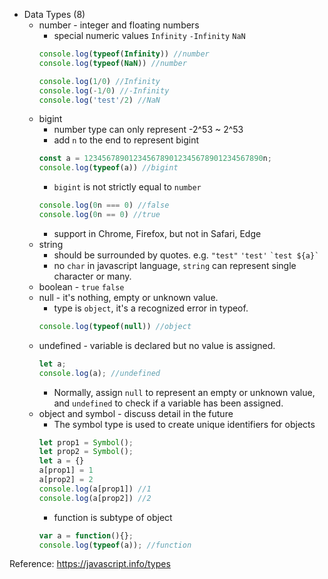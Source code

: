 * Data Types (8)
  * number - integer and floating numbers
    * special numeric values ```Infinity``` ```-Infinity``` ```NaN``` 
    ```js
    console.log(typeof(Infinity)) //number
    console.log(typeof(NaN)) //number
    
    console.log(1/0) //Infinity
    console.log(-1/0) //-Infinity
    console.log('test'/2) //NaN
    ```
  * bigint
    * number type can only represent -2^53 ~ 2^53
    * add ```n``` to the end to represent bigint
    ```js
    const a = 1234567890123456789012345678901234567890n;
    console.log(typeof(a)) //bigint
    ```
    * ```bigint``` is not strictly equal to ```number```
    ```js
    console.log(0n === 0) //false
    console.log(0n == 0) //true
    ```
    * support in Chrome, Firefox, but not in Safari, Edge
  * string
     * should be surrounded by quotes. e.g. `"test"` `'test'` `` `test ${a}` ``
     * no ```char``` in javascript language, `string` can represent single character or many.
  * boolean - `true` `false`
  * null - it's nothing, empty or unknown value.
    * type is `object`, it's a recognized error in typeof.
    ```js
    console.log(typeof(null)) //object
    ```
  * undefined - variable is declared but no value is assigned.
    ```js
    let a;
    console.log(a); //undefined
    ```
    * Normally, assign `null` to represent an empty or unknown value, and `undefined` to check if a variable has been assigned.
  * object and symbol - discuss detail in the future
    * The symbol type is used to create unique identifiers for objects
    ```js
    let prop1 = Symbol();
    let prop2 = Symbol();
    let a = {}
    a[prop1] = 1
    a[prop2] = 2
    console.log(a[prop1]) //1
    console.log(a[prop2]) //2
    ```
    * function is subtype of object
    ```js
    var a = function(){};
    console.log(typeof(a)); //function
    ```
    
Reference: https://javascript.info/types
